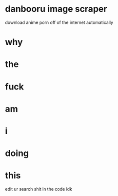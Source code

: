 # danbooru image scraper
 download anime porn off of the internet automatically 

# why
# the
# fuck
# am
# i
# doing
# this


edit ur search shit in the code idk


